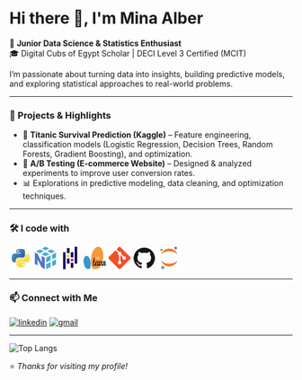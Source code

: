 # Hi there 👋, I'm Mina Alber  

🚀 **Junior Data Science & Statistics Enthusiast**  
🎓 Digital Cubs of Egypt Scholar | DECI Level 3 Certified (MCIT)  

I’m passionate about turning data into insights, building predictive models, and exploring statistical approaches to real-world problems.  

---

### 🔭 Projects & Highlights
- 🧩 **Titanic Survival Prediction (Kaggle)** – Feature engineering, classification models (Logistic Regression, Decision Trees, Random Forests, Gradient Boosting), and optimization.  
- 🛒 **A/B Testing (E-commerce Website)** – Designed & analyzed experiments to improve user conversion rates.  
- 📊 Explorations in predictive modeling, data cleaning, and optimization techniques.  

---

### 🛠️ I code with
<p align="left">  
  <img src="https://raw.githubusercontent.com/devicons/devicon/master/icons/python/python-original.svg" alt="python" width="40" height="40"/>  
  <img src="https://raw.githubusercontent.com/devicons/devicon/master/icons/numpy/numpy-original.svg" alt="numpy" width="40" height="40"/>  
  <img src="https://raw.githubusercontent.com/devicons/devicon/master/icons/pandas/pandas-original.svg" alt="pandas" width="40" height="40"/>  
  <img src="https://raw.githubusercontent.com/scikit-learn/scikit-learn/e8dc918c2a9fb1abb350f7822b2c4e18d90c7a5c/doc/logos/scikit-learn-logo-without-subtitle.svg" alt="tensorflow" width="40" height="40"/>  
  <img src="https://raw.githubusercontent.com/devicons/devicon/master/icons/git/git-original.svg" alt="git" width="40" height="40"/>  
  <img src="https://raw.githubusercontent.com/devicons/devicon/master/icons/github/github-original.svg" alt="github" width="40" height="40"/>  
  <img src="https://raw.githubusercontent.com/devicons/devicon/master/icons/jupyter/jupyter-original.svg" alt="jupyter" width="40" height="40"/>  
</p>  

---

### 📫 Connect with Me
<p align="left">
  <a href="https://linkedin.com/in/minaalberds" target="blank"><img align="center" src="https://raw.githubusercontent.com/rahuldkjain/github-profile-readme-generator/master/src/images/icons/Social/linked-in-alt.svg" alt="linkedin" height="30" width="40" /></a>
<a href="mailto:mina.alber.ds@gmail.com"><img align="center" src="https://upload.wikimedia.org/wikipedia/commons/7/7e/Gmail_icon_%282020%29.svg" alt="gmail" height="30" width="40" /></a>
</p>  

---

![Top Langs](https://github-readme-stats.vercel.app/api/top-langs/?username=MinaAlberDS&layout=compact&theme=dark)  

⭐️ *Thanks for visiting my profile!*
